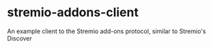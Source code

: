 # stremio-addons-client
An example client to the Stremio add-ons protocol, similar to Stremio's Discover
